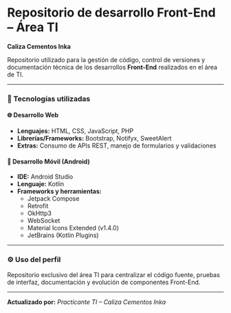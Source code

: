 # Repositorio de desarrollo Front-End – Área TI  
**Caliza Cementos Inka**

Repositorio utilizado para la gestión de código, control de versiones y documentación técnica de los desarrollos **Front-End** realizados en el área de TI.

---

### 🧩 Tecnologías utilizadas

#### 🌐 Desarrollo Web
- **Lenguajes:** HTML, CSS, JavaScript, PHP
- **Librerías/Frameworks:** Bootstrap, Notifyx, SweetAlert
- **Extras:** Consumo de APIs REST, manejo de formularios y validaciones

#### 📱 Desarrollo Móvil (Android)
- **IDE:** Android Studio
- **Lenguaje:** Kotlin
- **Frameworks y herramientas:**
  - Jetpack Compose
  - Retrofit
  - OkHttp3
  - WebSocket
  - Material Icons Extended (v1.4.0)
  - JetBrains (Kotlin Plugins)

---

### ⚙️ Uso del perfil
Repositorio exclusivo del área TI para centralizar el código fuente, pruebas de interfaz, documentación y evolución de componentes Front-End.

---

**Actualizado por:** _Practicante TI – Caliza Cementos Inka_
